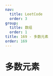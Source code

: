 ```yaml
---
nav:
  title: LeetCode
  order: 3
group:
  title: 数组
  order: 1
title: 169 - 多数元素
order: 169
---
```


# 多数元素
